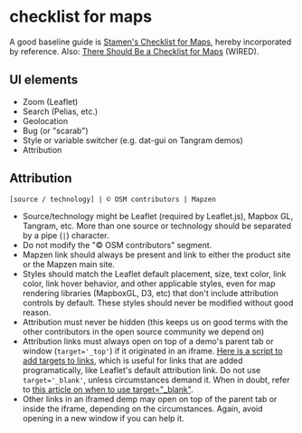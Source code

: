 # checklist for maps

A good baseline guide is [Stamen's Checklist for Maps](http://content.stamen.com/stamens-checklist-for-maps), hereby incorporated by reference. Also: [There Should Be a Checklist for Maps](http://www.wired.com/2014/05/checklist-for-maps/) (WIRED).

## UI elements

- Zoom (Leaflet)
- Search (Pelias, etc.)
- Geolocation
- Bug (or "scarab")
- Style or variable switcher (e.g. dat-gui on Tangram demos)
- Attribution

## Attribution

```
[source / technology] | © OSM contributors | Mapzen
```

- Source/technology might be Leaflet (required by Leaflet.js), Mapbox GL, Tangram, etc. More than one source or technology should be separated by a pipe (`|`) character.
- Do not modify the "© OSM contributors" segment.
- Mapzen link should always be present and link to either the product site or the Mapzen main site.
- Styles should match the Leaflet default placement, size, text color, link color, link hover behavior, and other applicable styles, even for map rendering libraries (MapboxGL, D3, etc) that don't include attribution controls by default. These styles should never be modified without good reason.
- Attribution must never be hidden (this keeps us on good terms with the other contributors in the open source community we depend on)
- Attribution links must always open on top of a demo's parent tab or window (`target='_top'`) if it originated in an iframe. [Here is a script to add targets to links](https://github.com/mapzen/ui/blob/master/components/utils/iframe.anchors.js), which is useful for links that are added programatically, like Leaflet's default attribution link. Do not use `target='_blank'`, unless circumstances demand it. When in doubt, refer to [this article on when to use target="_blank"](https://css-tricks.com/use-target_blank/).
- Other links in an iframed demp may open on top of the parent tab or inside the iframe, depending on the circumstances. Again, avoid opening in a new window if you can help it.
